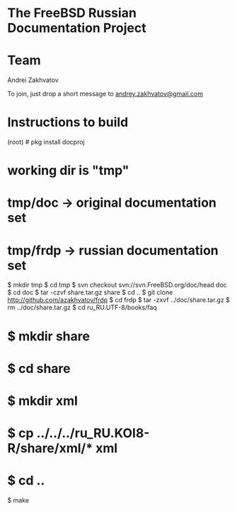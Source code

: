#
# The FreeBSD Russian Documentation Project
#
Team
====
Andrei Zakhvatov

To join, just drop a short message to andrey.zakhvatov@gmail.com

Instructions to build
=====================
(root) # pkg install docproj
# working dir is "tmp"
# tmp/doc -> original documentation set
# tmp/frdp -> russian documentation set
$ mkdir tmp
$ cd tmp
$ svn checkout svn://svn.FreeBSD.org/doc/head doc
$ cd doc
$ tar -czvf share.tar.gz share
$ cd ..
$ git clone http://github.com/azakhvatov/frdp
$ cd frdp
$ tar -zxvf ../doc/share.tar.gz
$ rm ../doc/share.tar.gz
$ cd ru_RU.UTF-8/books/faq
# $ mkdir share
# $ cd share
# $ mkdir xml
# $ cp ../../../ru_RU.KOI8-R/share/xml/* xml
# $ cd ..
$ make

